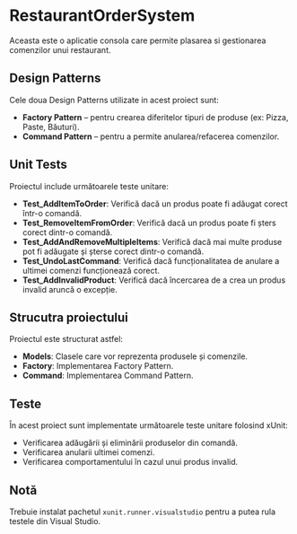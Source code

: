 # RestaurantOrderSystem

Aceasta este o aplicatie consola care permite plasarea si gestionarea comenzilor unui restaurant.

## Design Patterns

Cele doua Design Patterns utilizate in acest proiect sunt:

- **Factory Pattern** – pentru crearea diferitelor tipuri de produse (ex: Pizza, Paste, Băuturi).
- **Command Pattern** – pentru a permite anularea/refacerea comenzilor.

## Unit Tests

Proiectul include următoarele teste unitare:

- **Test_AddItemToOrder**: Verifică dacă un produs poate fi adăugat corect într-o comandă.
- **Test_RemoveItemFromOrder**: Verifică dacă un produs poate fi șters corect dintr-o comandă.
- **Test_AddAndRemoveMultipleItems**: Verifică dacă mai multe produse pot fi adăugate și șterse corect dintr-o comandă.
- **Test_UndoLastCommand**: Verifică dacă funcționalitatea de anulare a ultimei comenzi funcționează corect.
- **Test_AddInvalidProduct**: Verifică dacă încercarea de a crea un produs invalid aruncă o excepție.

## Strucutra proiectului

Proiectul este structurat astfel:

- **Models**: Clasele care vor reprezenta produsele și comenzile.
- **Factory**: Implementarea Factory Pattern.
- **Command**: Implementarea Command Pattern.

## Teste

În acest proiect sunt implementate următoarele teste unitare folosind xUnit:

- Verificarea adăugării și eliminării produselor din comandă.
- Verificarea anularii ultimei comenzi.
- Verificarea comportamentului în cazul unui produs invalid.

## Notă

Trebuie instalat pachetul `xunit.runner.visualstudio` pentru a putea rula testele din Visual Studio.
